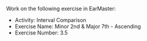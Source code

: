 Work on the following exercise in EarMaster:
- Activity: Interval Comparison
- Exercise Name: Minor 2nd & Major 7th - Ascending
- Exercise Number: 3.5
